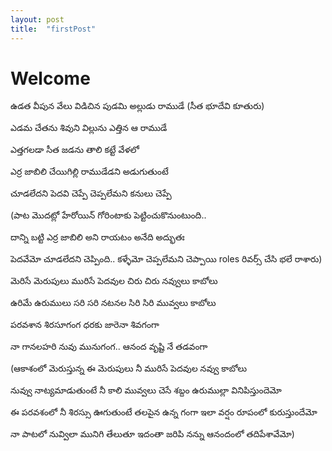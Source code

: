 ```yaml
---
layout: post
title:  "firstPost"
---
```


# Welcome





ఉడత వీపున వేలు విడిచిన పుడమి అల్లుడు రాముడే  (సీత భూదేవి కూతురు)

ఎడమ చేతను శివుని విల్లును ఎత్తిన ఆ రాముడే

ఎత్తగలడా సీత జడను తాలి కట్టే వేళలో 


ఎర్ర జాబిలి చేయిగిల్లి రాముడేడని అడుగుతుంటే 

చూడలేదని పెదవి చెప్పే చెప్పలేమని కనులు చెప్పే 

(పాట మొదట్లో హేరోయిన్ గోరింటాకు పెట్టించుకొనుంటుంది.. 

దాన్ని బట్టి ఎర్ర జాబిలి అని రాయటం అనేది అద్భుతః

పెదవేమో చూడలేదని చెప్పింది.. కళ్ళేమో చెప్పలేమని చెప్పాయి roles రివర్స్ చేసి భలే రాశారు)



మెరిసే మెరుపులు మురిసే పెదవుల చిరు చిరు నవ్వులు కాబోలు

ఉరిమే ఉరుములు సరి సరి నటనల సిరి సిరి మువ్వలు కాబోలు 

పరవశాన శిరసూగంగ ధరకు జారెనా శివగంగా

నా గానలహరి నువు మునుగంగ.. ఆనంద వృష్టి నే తడవంగా
 
(ఆకాశంలో మెరుస్తున్న ఈ మెరుపులు నీ మురిసే పెదవుల నవ్వు కాబోలు

నువ్వు నాట్యమాడుతుంటే నీ కాలి మువ్వలు చెసే శబ్దం ఉరుముల్లా వినిపిస్తుందెమో

ఈ పరవశంలో నీ శిరస్సు ఊగుతుంటే తలపైన ఉన్న గంగా ఇలా వర్షం రూపంలో కురుస్తుందేమో

నా పాటలో నువ్విలా మునిగి తేలుతూ ఇదంతా జరిపి నన్ను ఆనందంలో తదిపేశావేమో)

